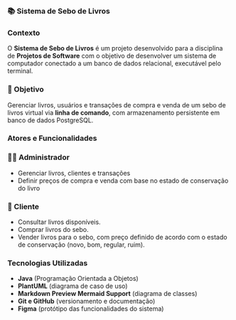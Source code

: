 ### 📚 Sistema de Sebo de Livros

### Contexto

O **Sistema de Sebo de Livros** é um projeto desenvolvido para a disciplina de **Projetos de Software** com o objetivo de desenvolver um sistema de computador conectado a um banco de
dados relacional, executável pelo terminal.

### **🎯** Objetivo

Gerenciar livros, usuários e transações de compra e venda de um sebo de livros virtual via **linha de comando**, com armazenamento persistente em banco de dados PostgreSQL.

### Atores e Funcionalidades

### 👩‍💼 Administrador

- Gerenciar livros, clientes e transações
- Definir preços de compra e venda com base no estado de conservação do livro

### 👤 Cliente

- Consultar livros disponíveis.
- Comprar livros do sebo.
- Vender livros para o sebo, com preço definido de acordo com o estado de conservação (novo, bom, regular, ruim).

### Tecnologias Utilizadas

- **Java** (Programação Orientada a Objetos)
- **PlantUML** (diagrama de caso de uso)
- **Markdown Preview Mermaid Support** (diagrama de classes)
- **Git e GitHub** (versionamento e documentação)
- **Figma** (protótipo das funcionalidades do sistema)
